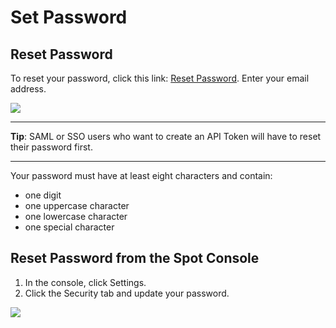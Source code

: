 # Set Password

## Reset Password

To reset your password, click this link: [Reset Password](https://console.spotinst.com/?utm_source=website&utm_medium=header#/auth/recover). Enter your email address.

<img src="/administration/_media/set-password-01.png" />

---
**Tip**: SAML or SSO users who want to create an API Token will have to reset their password first.

---

Your password must have at least eight characters and contain:
* one digit
* one uppercase character
* one lowercase character
* one special character

## Reset Password from the Spot Console
1. In the console, click Settings.
2. Click the Security tab and update your password.

<img src="/administration/_media/set-password-02.png" />
